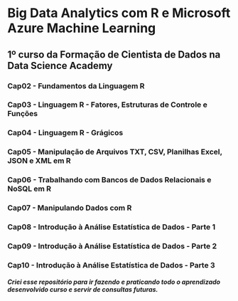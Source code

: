 # Big Data Analytics com R e Microsoft Azure Machine Learning

## 1º curso da Formação de Cientista de Dados na Data Science Academy

### Cap02 - Fundamentos da Linguagem R
### Cap03 - Linguagem R - Fatores, Estruturas de Controle e Funções
### Cap04 - Linguagem R - Grágicos
### Cap05 - Manipulação de Arquivos TXT, CSV, Planilhas Excel, JSON e XML em R
### Cap06 - Trabalhando com Bancos de Dados Relacionais e NoSQL em R
### Cap07 - Manipulando Dados com R
### Cap08 - Introdução à Análise Estatística de Dados - Parte 1
### Cap09 - Introdução à Análise Estatística de Dados - Parte 2
### Cap10 - Introdução à Análise Estatística de Dados - Parte 3


##### Criei esse repositório para ir fazendo e praticando todo o aprendizado desenvolvido curso e servir de consultas futuras.
